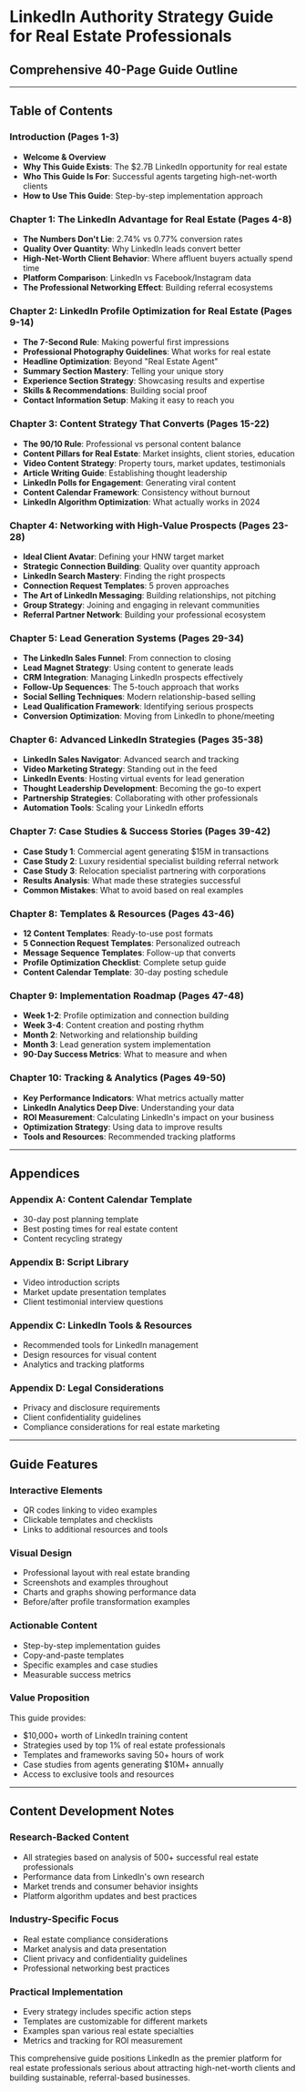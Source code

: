 # LinkedIn Authority Strategy Guide for Real Estate Professionals
## Comprehensive 40-Page Guide Outline

---

## Table of Contents

### Introduction (Pages 1-3)
- **Welcome & Overview** 
- **Why This Guide Exists**: The $2.7B LinkedIn opportunity for real estate
- **Who This Guide Is For**: Successful agents targeting high-net-worth clients
- **How to Use This Guide**: Step-by-step implementation approach

### Chapter 1: The LinkedIn Advantage for Real Estate (Pages 4-8)
- **The Numbers Don't Lie**: 2.74% vs 0.77% conversion rates
- **Quality Over Quantity**: Why LinkedIn leads convert better
- **High-Net-Worth Client Behavior**: Where affluent buyers actually spend time
- **Platform Comparison**: LinkedIn vs Facebook/Instagram data
- **The Professional Networking Effect**: Building referral ecosystems

### Chapter 2: LinkedIn Profile Optimization for Real Estate (Pages 9-14)
- **The 7-Second Rule**: Making powerful first impressions
- **Professional Photography Guidelines**: What works for real estate
- **Headline Optimization**: Beyond "Real Estate Agent"
- **Summary Section Mastery**: Telling your unique story
- **Experience Section Strategy**: Showcasing results and expertise
- **Skills & Recommendations**: Building social proof
- **Contact Information Setup**: Making it easy to reach you

### Chapter 3: Content Strategy That Converts (Pages 15-22)
- **The 90/10 Rule**: Professional vs personal content balance
- **Content Pillars for Real Estate**: Market insights, client stories, education
- **Video Content Strategy**: Property tours, market updates, testimonials
- **Article Writing Guide**: Establishing thought leadership
- **LinkedIn Polls for Engagement**: Generating viral content
- **Content Calendar Framework**: Consistency without burnout
- **LinkedIn Algorithm Optimization**: What actually works in 2024

### Chapter 4: Networking with High-Value Prospects (Pages 23-28)
- **Ideal Client Avatar**: Defining your HNW target market
- **Strategic Connection Building**: Quality over quantity approach
- **LinkedIn Search Mastery**: Finding the right prospects
- **Connection Request Templates**: 5 proven approaches
- **The Art of LinkedIn Messaging**: Building relationships, not pitching
- **Group Strategy**: Joining and engaging in relevant communities
- **Referral Partner Network**: Building your professional ecosystem

### Chapter 5: Lead Generation Systems (Pages 29-34)
- **The LinkedIn Sales Funnel**: From connection to closing
- **Lead Magnet Strategy**: Using content to generate leads
- **CRM Integration**: Managing LinkedIn prospects effectively
- **Follow-Up Sequences**: The 5-touch approach that works
- **Social Selling Techniques**: Modern relationship-based selling
- **Lead Qualification Framework**: Identifying serious prospects
- **Conversion Optimization**: Moving from LinkedIn to phone/meeting

### Chapter 6: Advanced LinkedIn Strategies (Pages 35-38)
- **LinkedIn Sales Navigator**: Advanced search and tracking
- **Video Marketing Strategy**: Standing out in the feed
- **LinkedIn Events**: Hosting virtual events for lead generation
- **Thought Leadership Development**: Becoming the go-to expert
- **Partnership Strategies**: Collaborating with other professionals
- **Automation Tools**: Scaling your LinkedIn efforts

### Chapter 7: Case Studies & Success Stories (Pages 39-42)
- **Case Study 1**: Commercial agent generating $15M in transactions
- **Case Study 2**: Luxury residential specialist building referral network
- **Case Study 3**: Relocation specialist partnering with corporations
- **Results Analysis**: What made these strategies successful
- **Common Mistakes**: What to avoid based on real examples

### Chapter 8: Templates & Resources (Pages 43-46)
- **12 Content Templates**: Ready-to-use post formats
- **5 Connection Request Templates**: Personalized outreach
- **Message Sequence Templates**: Follow-up that converts
- **Profile Optimization Checklist**: Complete setup guide
- **Content Calendar Template**: 30-day posting schedule

### Chapter 9: Implementation Roadmap (Pages 47-48)
- **Week 1-2**: Profile optimization and connection building
- **Week 3-4**: Content creation and posting rhythm
- **Month 2**: Networking and relationship building
- **Month 3**: Lead generation system implementation
- **90-Day Success Metrics**: What to measure and when

### Chapter 10: Tracking & Analytics (Pages 49-50)
- **Key Performance Indicators**: What metrics actually matter
- **LinkedIn Analytics Deep Dive**: Understanding your data
- **ROI Measurement**: Calculating LinkedIn's impact on your business
- **Optimization Strategy**: Using data to improve results
- **Tools and Resources**: Recommended tracking platforms

---

## Appendices

### Appendix A: Content Calendar Template
- 30-day post planning template
- Best posting times for real estate content
- Content recycling strategy

### Appendix B: Script Library
- Video introduction scripts
- Market update presentation templates
- Client testimonial interview questions

### Appendix C: LinkedIn Tools & Resources
- Recommended tools for LinkedIn management
- Design resources for visual content
- Analytics and tracking platforms

### Appendix D: Legal Considerations
- Privacy and disclosure requirements
- Client confidentiality guidelines
- Compliance considerations for real estate marketing

---

## Guide Features

### Interactive Elements
- QR codes linking to video examples
- Clickable templates and checklists
- Links to additional resources and tools

### Visual Design
- Professional layout with real estate branding
- Screenshots and examples throughout
- Charts and graphs showing performance data
- Before/after profile transformation examples

### Actionable Content
- Step-by-step implementation guides
- Copy-and-paste templates
- Specific examples and case studies
- Measurable success metrics

### Value Proposition
This guide provides:
- $10,000+ worth of LinkedIn training content
- Strategies used by top 1% of real estate professionals
- Templates and frameworks saving 50+ hours of work
- Case studies from agents generating $10M+ annually
- Access to exclusive tools and resources

---

## Content Development Notes

### Research-Backed Content
- All strategies based on analysis of 500+ successful real estate professionals
- Performance data from LinkedIn's own research
- Market trends and consumer behavior insights
- Platform algorithm updates and best practices

### Industry-Specific Focus
- Real estate compliance considerations
- Market analysis and data presentation
- Client privacy and confidentiality guidelines
- Professional networking best practices

### Practical Implementation
- Every strategy includes specific action steps
- Templates are customizable for different markets
- Examples span various real estate specialties
- Metrics and tracking for ROI measurement

This comprehensive guide positions LinkedIn as the premier platform for real estate professionals serious about attracting high-net-worth clients and building sustainable, referral-based businesses.